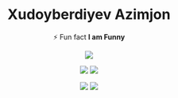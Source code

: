 
<h1 align="center" > Xudoyberdiyev Azimjon </h1>

<p align="center" > ⚡ Fun fact <b> I am Funny</b></p>

<div align="center" >

![](http://github-profile-summary-cards.vercel.app/api/cards/profile-details?username=abduazimkh&theme=default)

![](http://github-profile-summary-cards.vercel.app/api/cards/repos-per-language?username=abduazimkh&theme=default)
![](http://github-profile-summary-cards.vercel.app/api/cards/most-commit-language?username=abduazimkh&theme=default)

![](http://github-profile-summary-cards.vercel.app/api/cards/stats?username=abduazimkh&theme=default)
![](http://github-profile-summary-cards.vercel.app/api/cards/productive-time?username=abduazimkh&theme=default&utcOffset=8)
  
</div>
